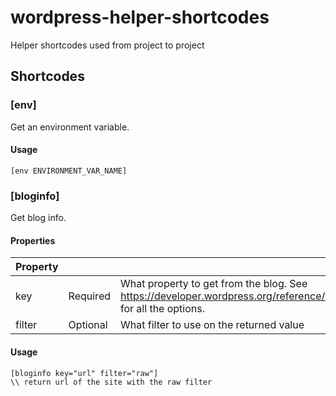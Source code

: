 # wordpress-helper-shortcodes
Helper shortcodes used from project to project

## Shortcodes

### [env]

Get an environment variable. 

#### Usage

`[env ENVIRONMENT_VAR_NAME]`

### [bloginfo]

Get blog info. 

#### Properties

| Property  |   |   | Default |
|---|---|---|---|
| key | Required |  What property to get from the blog. See https://developer.wordpress.org/reference/functions/get_bloginfo/#description for all the options. | name |
| filter  | Optional |  What filter to use on the returned value | raw |

#### Usage
```
[bloginfo key="url" filter="raw"]
\\ return url of the site with the raw filter
```